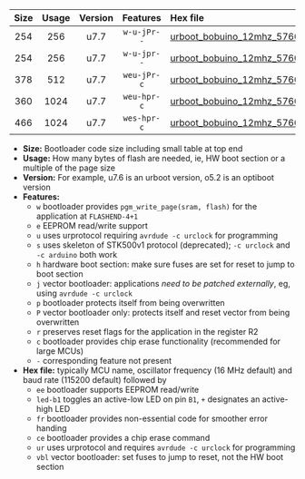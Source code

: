|Size|Usage|Version|Features|Hex file|
|:-:|:-:|:-:|:-:|:--|
|254|256|u7.7|`w-u-jPr--`|[urboot_bobuino_12mhz_57600bps_led+b7_ur_vbl.hex](https://raw.githubusercontent.com/stefanrueger/urboot.hex/main/boards/bobuino/fcpu_12mhz/57600_bps/urboot_bobuino_12mhz_57600bps_led+b7_ur_vbl.hex)|
|254|256|u7.7|`w-u-jpr--`|[urboot_bobuino_12mhz_57600bps_led+b7_fr_ur_vbl.hex](https://raw.githubusercontent.com/stefanrueger/urboot.hex/main/boards/bobuino/fcpu_12mhz/57600_bps/urboot_bobuino_12mhz_57600bps_led+b7_fr_ur_vbl.hex)|
|378|512|u7.7|`weu-jPr-c`|[urboot_bobuino_12mhz_57600bps_ee_led+b7_fr_ce_ur_vbl.hex](https://raw.githubusercontent.com/stefanrueger/urboot.hex/main/boards/bobuino/fcpu_12mhz/57600_bps/urboot_bobuino_12mhz_57600bps_ee_led+b7_fr_ce_ur_vbl.hex)|
|360|1024|u7.7|`weu-hpr-c`|[urboot_bobuino_12mhz_57600bps_ee_led+b7_fr_ce_ur.hex](https://raw.githubusercontent.com/stefanrueger/urboot.hex/main/boards/bobuino/fcpu_12mhz/57600_bps/urboot_bobuino_12mhz_57600bps_ee_led+b7_fr_ce_ur.hex)|
|466|1024|u7.7|`wes-hpr-c`|[urboot_bobuino_12mhz_57600bps_ee_led+b7_fr_ce.hex](https://raw.githubusercontent.com/stefanrueger/urboot.hex/main/boards/bobuino/fcpu_12mhz/57600_bps/urboot_bobuino_12mhz_57600bps_ee_led+b7_fr_ce.hex)|

- **Size:** Bootloader code size including small table at top end
- **Usage:** How many bytes of flash are needed, ie, HW boot section or a multiple of the page size
- **Version:** For example, u7.6 is an urboot version, o5.2 is an optiboot version
- **Features:**
  + `w` bootloader provides `pgm_write_page(sram, flash)` for the application at `FLASHEND-4+1`
  + `e` EEPROM read/write support
  + `u` uses urprotocol requiring `avrdude -c urclock` for programming
  + `s` uses skeleton of STK500v1 protocol (deprecated); `-c urclock` and `-c arduino` both work
  + `h` hardware boot section: make sure fuses are set for reset to jump to boot section
  + `j` vector bootloader: applications *need to be patched externally*, eg, using `avrdude -c urclock`
  + `p` bootloader protects itself from being overwritten
  + `P` vector bootloader only: protects itself and reset vector from being overwritten
  + `r` preserves reset flags for the application in the register R2
  + `c` bootloader provides chip erase functionality (recommended for large MCUs)
  + `-` corresponding feature not present
- **Hex file:** typically MCU name, oscillator frequency (16 MHz default) and baud rate (115200 default) followed by
  + `ee` bootloader supports EEPROM read/write
  + `led-b1` toggles an active-low LED on pin `B1`, `+` designates an active-high LED
  + `fr` bootloader provides non-essential code for smoother error handing
  + `ce` bootloader provides a chip erase command
  + `ur` uses urprotocol and requires `avrdude -c urclock` for programming
  + `vbl` vector bootloader: set fuses to jump to reset, not the HW boot section
